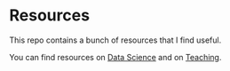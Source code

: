 # Resources

This repo contains a bunch of resources that I find useful. 

You can find resources on [Data Science](data-science.md) and on [Teaching]().
